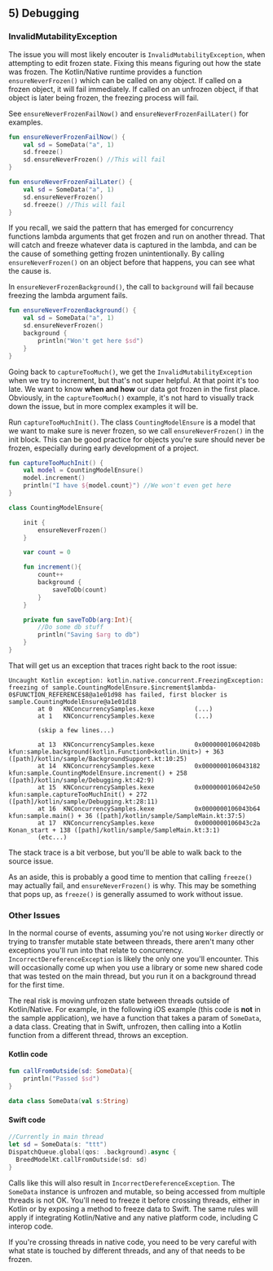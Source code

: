 ## 5) Debugging

### InvalidMutabilityException

The issue you will most likely encouter is `InvalidMutabilityException`, when attempting to edit frozen state. Fixing this means figuring out how the state was frozen. The Kotlin/Native runtime provides a function `ensureNeverFrozen()` which can be called on any object. If called on a frozen object, it will fail immediately. If called on an unfrozen object, if that object is later being frozen, the freezing process will fail.

See `ensureNeverFrozenFailNow()` and `ensureNeverFrozenFailLater()` for examples.

```kotlin
fun ensureNeverFrozenFailNow() {
    val sd = SomeData("a", 1)
    sd.freeze()
    sd.ensureNeverFrozen() //This will fail
}

fun ensureNeverFrozenFailLater() {
    val sd = SomeData("a", 1)
    sd.ensureNeverFrozen()
    sd.freeze() //This will fail
}
```

If you recall, we said the pattern that has emerged for concurrency functions lambda arguments that get frozen and run on another thread. That will catch and freeze whatever data is captured in the lambda, and can be the cause of something getting frozen unintentionally. By calling `ensureNeverFrozen()` on an object before that happens, you can see what the cause is.

In `ensureNeverFrozenBackground()`, the call to `background` will fail because freezing the lambda argument fails.

```kotlin
fun ensureNeverFrozenBackground() {
    val sd = SomeData("a", 1)
    sd.ensureNeverFrozen()
    background {
        println("Won't get here $sd")
    }
}
```

Going back to `captureTooMuch()`, we get the `InvalidMutabilityException` when we try to increment, but that's not super helpful. At that point it's too late. We want to know **when and how** our data got frozen in the first place. Obviously, in the `captureTooMuch()` example, it's not hard to visually track down the issue, but in more complex examples it will be.

Run `captureTooMuchInit()`. The class `CountingModelEnsure` is a model that we want to make sure is never frozen, so we call `ensureNeverFrozen()` in the init block. This can be good practice for objects you're sure should never be frozen, especially during early development of a project.

```kotlin
fun captureTooMuchInit() {
    val model = CountingModelEnsure()
    model.increment()
    println("I have ${model.count}") //We won't even get here
}

class CountingModelEnsure{

    init {
        ensureNeverFrozen()
    }

    var count = 0

    fun increment(){
        count++
        background {
            saveToDb(count)
        }
    }

    private fun saveToDb(arg:Int){
        //Do some db stuff
        println("Saving $arg to db")
    }
}
```

That will get us an exception that traces right back to the root issue:

```
Uncaught Kotlin exception: kotlin.native.concurrent.FreezingException: freezing of sample.CountingModelEnsure.$increment$lambda-0$FUNCTION_REFERENCE$8@a1e01d98 has failed, first blocker is sample.CountingModelEnsure@a1e01d18
        at 0   KNConcurrencySamples.kexe           (...)
        at 1   KNConcurrencySamples.kexe           (...)
        
        (skip a few lines...)
        
        at 13  KNConcurrencySamples.kexe           0x000000010604208b kfun:sample.background(kotlin.Function0<kotlin.Unit>) + 363 ([path]/kotlin/sample/BackgroundSupport.kt:10:25)
        at 14  KNConcurrencySamples.kexe           0x0000000106043182 kfun:sample.CountingModelEnsure.increment() + 258 ([path]/kotlin/sample/Debugging.kt:42:9)
        at 15  KNConcurrencySamples.kexe           0x0000000106042e50 kfun:sample.captureTooMuchInit() + 272 ([path]/kotlin/sample/Debugging.kt:28:11)
        at 16  KNConcurrencySamples.kexe           0x0000000106043b64 kfun:sample.main() + 36 ([path]/kotlin/sample/SampleMain.kt:37:5)
        at 17  KNConcurrencySamples.kexe           0x0000000106043c2a Konan_start + 138 ([path]/kotlin/sample/SampleMain.kt:3:1)
        (etc...)        
```

The stack trace is a bit verbose, but you'll be able to walk back to the source issue.

As an aside, this is probably a good time to mention that calling `freeze()` may actually fail, and `ensureNeverFrozen()` is why. This may be something that pops up, as `freeze()` is generally assumed to work without issue.

### Other Issues

In the normal course of events, assuming you're not using `Worker` directly or trying to transfer mutable state between threads, there aren't many other exceptions you'll run into that relate to concurrency. `IncorrectDereferenceException` is likely the only one you'll encounter. This will occasionally come up when you use a library or some new shared code that was tested on the main thread, but you run it on a background thread for the first time.

The real risk is moving unfrozen state between threads outside of Kotlin/Native. For example, in the following iOS example (this code is **not** in the sample application), we have a function that takes a param of `SomeData`, a data class. Creating that in Swift, unfrozen, then calling into a Kotlin function from a different thread, throws an exception.

#### Kotlin code

```kotlin
fun callFromOutside(sd: SomeData){
    println("Passed $sd")
}

data class SomeData(val s:String)
```

#### Swift code

```swift
//Currently in main thread
let sd = SomeData(s: "ttt")
DispatchQueue.global(qos: .background).async {
  BreedModelKt.callFromOutside(sd: sd)
}
```

Calls like this will also result in `IncorrectDereferenceException`. The `SomeData` instance is unfrozen and mutable, so being accessed from multiple threads is not OK. You'll need to freeze it before crossing threads, either in Kotlin or by exposing a method to freeze data to Swift. The same rules will apply if integrating Kotlin/Native and any native platform code, including C interop code.

If you're crossing threads in native code, you need to be very careful with what state is touched by different threads, and any of that needs to be frozen.